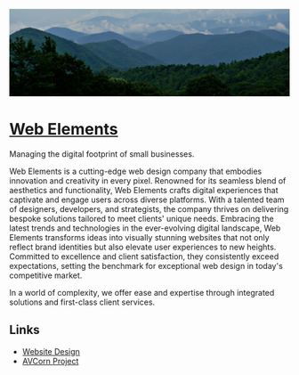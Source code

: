 ![Web Elements](https://raw.githubusercontent.com/avcorn/avcorn/main/docs/images/webelements-banner.jpg "Web Elements")

# [Web Elements](https://webelements.agency) #

Managing the digital footprint of small businesses.

Web Elements is a cutting-edge web design company that embodies innovation and creativity in every pixel. Renowned for its seamless blend of aesthetics and functionality, Web Elements crafts digital experiences that captivate and engage users across diverse platforms. With a talented team of designers, developers, and strategists, the company thrives on delivering bespoke solutions tailored to meet clients' unique needs. Embracing the latest trends and technologies in the ever-evolving digital landscape, Web Elements transforms ideas into visually stunning websites that not only reflect brand identities but also elevate user experiences to new heights. Committed to excellence and client satisfaction, they consistently exceed expectations, setting the benchmark for exceptional web design in today's competitive market.

In a world of complexity, we offer ease and expertise through integrated solutions and first-class client services.

## Links ##
*  [Website Design](https://webelements.agency)
*  [AVCorn Project](https://github.com/avcorn/avcorn)
